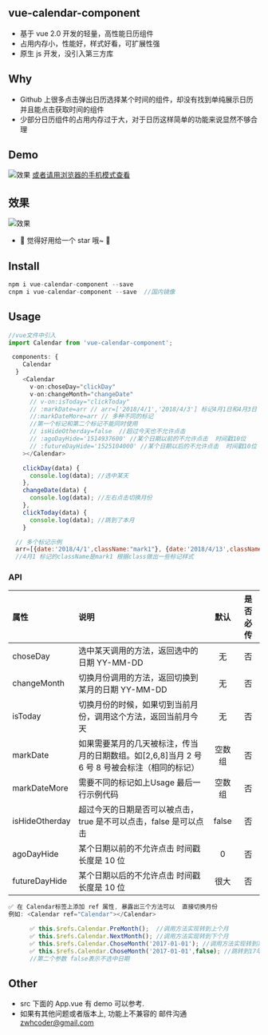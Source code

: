 ## vue-calendar-component

* 基于 vue 2.0 开发的轻量，高性能日历组件
* 占用内存小，性能好，样式好看，可扩展性强
* 原生 js 开发，没引入第三方库

## Why

* Github 上很多点击弹出日历选择某个时间的组件，却没有找到单纯展示日历并且能点击获取时间的组件
* 少部分日历组件的占用内存过于大，对于日历这样简单的功能来说显然不够合理

## Demo

![效果](https://zwhgithub.github.io/vue-calendar/dist/1510652959.png) [或者请用浏览器的手机模式查看](https://zwhgithub.github.io/vue-calendar/dist/#/)

## 效果

![效果](https://qiniu.epipe.cn/5465939501580804096?imageView2/1/w/290/h/470)

* 🎉 觉得好用给一个 star 哦~ 🎉

## Install

```javascript
npm i vue-calendar-component --save
cnpm i vue-calendar-component --save  //国内镜像
```

## Usage

```javascript
//vue文件中引入
import Calendar from 'vue-calendar-component';

 components: {
    Calendar
  }
    <Calendar
      v-on:choseDay="clickDay"
      v-on:changeMonth="changeDate"
      // v-on:isToday="clickToday"
      // :markDate=arr // arr=['2018/4/1','2018/4/3'] 标记4月1日和4月3日 简单标记
      //:markDateMore=arr // 多种不同的标记
      //第一个标记和第二个标记不能同时使用
      // isHideOtherday=false  //超过今天也不允许点击
      // :agoDayHide='1514937600' //某个日期以前的不允许点击  时间戳10位
      // :futureDayHide='1525104000' //某个日期以后的不允许点击  时间戳10位
    ></Calendar>

    clickDay(data) {
      console.log(data); //选中某天
    },
    changeDate(data) {
      console.log(data); //左右点击切换月份
    },
    clickToday(data) {
      console.log(data); //跳到了本月
    }

  // 多个标记示例
  arr=[{date:'2018/4/1',className:"mark1"}, {date:'2018/4/13',className:"mark2"}];
  //4月1 标记的className是mark1 根据class做出一些标记样式
```

### API

| 属性           | 说明                                                         |  默认  | 是否必传 |
| :------------- | :----------------------------------------------------------- | :----: | :------: |
| choseDay       | 选中某天调用的方法，返回选中的日期 YY-MM-DD                  |   无   |    否    |
| changeMonth    | 切换月份调用的方法，返回切换到某月的日期 YY-MM-DD            |   无   |    否    |
| isToday        | 切换月份的时候，如果切到当前月份，调用这个方法，返回当前月今天 |   无   |    否    |
| markDate      | 如果需要某月的几天被标注，传当月的日期数组。如[2,6,8]当月 2 号 6 号 8 号被会标注（相同的标记） | 空数组 |    否    |
| markDateMore   | 需要不同的标记如上Usage 最后一行示例代码                     | 空数组 |    否    |
| isHideOtherday | 超过今天的日期是否可以被点击，true 是不可以点击，false 是可以点击 | false  |    否    |
| agoDayHide     | 某个日期以前的不允许点击 时间戳长度是 10 位                  |   0    |    否    |
| futureDayHide  | 某个日期以后的不允许点击 时间戳长度是 10 位                  |  很大  |    否    |

```javascript
✅ 在 Calendar标签上添加 ref 属性, 暴露出三个方法可以  直接切换月份
例如: <Calendar ref="Calendar"></Calendar>

      ✅ this.$refs.Calendar.PreMonth();  //调用方法实现转到上个月
      ✅ this.$refs.Calendar.NextMonth(); //调用方法实现转到下个月
      ✅ this.$refs.Calendar.ChoseMonth('2017-01-01'); //调用方法实现转到某个月
      ✅ this.$refs.Calendar.ChoseMonth('2017-01-01',false); //跳转到17年12月12日 但是不选中当天
      //第二个参数 false表示不选中日期
```

## Other

* src 下面的 App.vue 有 demo 可以参考.
* 如果有其他问题或者版本上, 功能上不兼容的 邮件沟通 zwhcoder@gmail.com
